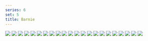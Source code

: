 ```yaml
---
series: 6
set: 5
title: Barnie
---
```


![](../../../../assets/great/part-5/great136.jpg)
![](../../../../assets/great/part-5/great137.jpg)
![](../../../../assets/great/part-5/great138.jpg)
![](../../../../assets/great/part-5/great139.jpg)
![](../../../../assets/great/part-5/great140.jpg)
![](../../../../assets/great/part-5/great141.jpg)
![](../../../../assets/great/part-5/great142.jpg)
![](../../../../assets/great/part-5/great143.jpg)
![](../../../../assets/great/part-5/great144.jpg)
![](../../../../assets/great/part-5/great145.jpg)
![](../../../../assets/great/part-5/great146.jpg)
![](../../../../assets/great/part-5/great147.jpg)
![](../../../../assets/great/part-5/great148.jpg)
![](../../../../assets/great/part-5/great149.jpg)
![](../../../../assets/great/part-5/great150.jpg)
![](../../../../assets/great/part-5/great151.jpg)
![](../../../../assets/great/part-5/great152.jpg)
![](../../../../assets/great/part-5/great153.jpg)
![](../../../../assets/great/part-5/great154.jpg)
![](../../../../assets/great/part-5/great155.jpg)
![](../../../../assets/great/part-5/great156.jpg)
![](../../../../assets/great/part-5/great157.jpg)